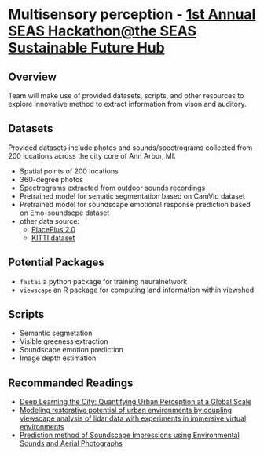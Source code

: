 # Multisensory perception - [1st Annual SEAS Hackathon@the SEAS Sustainable Future Hub](https://sites.google.com/umich.edu/hackathon/home)
## Overview
Team will make use of provided datasets, scripts, and other resources to explore innovative method to extract information from vison and auditory.  

## Datasets
Provided datasets include photos and sounds/spectrograms collected from 200 locations across the city core of Ann Arbor, MI.

- Spatial points of 200 locations
- 360-degree photos 
- Spectrograms extracted from outdoor sounds recordings
- Pretrained model for sematic segmentation based on CamVid dataset
- Pretrained model for soundscape emotional response prediction based on Emo-soundscpe dataset
- other data source: 
	- [PlacePlus 2.0](https://www.dropbox.com/s/grzoiwsaeqrmc1l/place-pulse-2.0.zip?dl=0)
	- [KITTI dataset](http://www.cvlibs.net/datasets/kitti/eval_object.php?obj_benchmark=3d)

## Potential Packages 
- ```fastai``` a python package for training neuralnetwork
- ```viewscape``` an R package for computing land information within viewshed

## Scripts
- Semantic segmetation
- Visible greeness extraction
- Soundscape emotion prediction
- Image depth estimation

## Recommanded Readings
- [Deep Learning the City: Quantifying Urban Perception at a Global Scale](https://link.springer.com/chapter/10.1007/978-3-319-46448-0_12#Tab1)
- [Modeling restorative potential of urban environments by coupling viewscape analysis of lidar data with experiments in immersive virtual environments](https://www.sciencedirect.com/science/article/pii/S016920461930831X)
- [Prediction method of Soundscape Impressions using Environmental Sounds and Aerial Photographs](https://arxiv.org/pdf/2209.04077.pdf)
